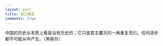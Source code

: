 ```yaml
---
layout: post
title: 有口难言
comments: true
---
```




中国的历史从本质上看是没有历史的；它只是君主覆灭的一再重复而已。任何进步都不可能从中产生。（黑格尔）

<!-- more -->
